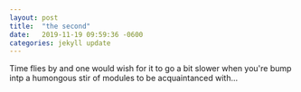 ```yaml
---
layout: post
title:  "the second"
date:   2019-11-19 09:59:36 -0600
categories: jekyll update
---
```


Time flies by and one would wish for it to go a bit slower when you're bump intp a humongous stir of modules to be acquaintanced with...